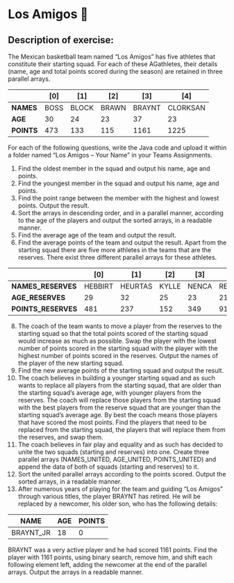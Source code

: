 # Los Amigos 🏀
## Description of exercise:
The Mexican basketball team named “Los Amigos” has five athletes that constitute their
starting squad. For each of these AGathletes, their details (name, age and total points scored
during the season) are retained in three parallel arrays.

|   | [0] | [1] | [2] | [3] | [4] |
| - | --- | --- | --- | --- | --- |
| **NAMES** | BOSS | BLOCK | BRAWN | BRAYNT | CLORKSAN |
| **AGE** | 30 | 24 | 23 | 37 | 23 |
| **POINTS** | 473 | 133 | 115 | 1161 | 1225 |

For each of the following questions, write the Java code and upload it within a folder named
“Los Amigos – Your Name” in your Teams Assignments.
1) Find the oldest member in the squad and output his name, age and points.
2) Find the youngest member in the squad and output his name, age and points.
3) Find the point range between the member with the highest and lowest points. Output
the result.
4) Sort the arrays in descending order, and in a parallel manner, according to the age of
the players and output the sorted arrays, in a readable manner.
5) Find the average age of the team and output the result.
6) Find the average points of the team and output the result.
Apart from the starting squad there are five more athletes in the teams that are the reserves.
There exist three different parallel arrays for these athletes.

|   | [0] | [1] | [2] | [3] | [4] |
| - | --- | --- | --- | --- | --- |
| **NAMES_RESERVES** | HEBBIRT | HEURTAS | KYLLE | NENCA | RENDLA |
| **AGE_RESERVES** | 29 | 32 | 25 | 23 | 21 |
| **POINTS_RESERVES** | 481 | 237 | 152 | 349 | 919 |

8) The coach of the team wants to move a player from the reserves to the starting squad
so that the total points scored of the starting squad would increase as much as
possible. Swap the player with the lowest number of points scored in the starting
squad with the player with the highest number of points scored in the reserves.
Output the names of the player of the new starting squad.
9) Find the new average points of the starting squad and output the result.
10) The coach believes in building a younger starting squad and as such wants to replace
all players from the starting squad, that are older than the starting squad’s average
age, with younger players from the reserves. The coach will replace those players from
the starting squad with the best players from the reserve squad that are younger than
the starting squad’s average age. By best the coach means those players that have
scored the most points. Find the players that need to be replaced from the starting
squad, the players that will replace them from the reserves, and swap them.
11) The coach believes in fair play and equality and as such has decided to unite the two
squads (starting and reserves) into one. Create three parallel arrays
(NAMES_UNITED, AGE_UNITED, POINTS_UNITED) and append the data of both
of squads (starting and reserves) to it.
12) Sort the united parallel arrays according to the points scored. Output the sorted
arrays, in a readable manner.
13) After numerous years of playing for the team and guiding “Los Amigos” through
various titles, the player BRAYNT has retired. He will be replaced by a newcomer, his
older son, who has the following details:

| NAME | AGE | POINTS |
| --- | --- | --- |
| BRAYNT_JR | 18 | 0 |

BRAYNT was a very active player and he had scored 1161 points. Find the player
with 1161 points, using binary search, remove him, and shift each following
element left, adding the newcomer at the end of the parallel arrays. Output the
arrays in a readable manner.
